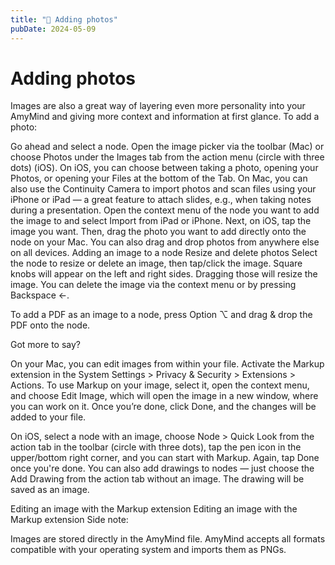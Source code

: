 ```yaml
---
title: "🌁 Adding photos"
pubDate: 2024-05-09
---
```

# Adding photos

Images are also a great way of layering even more personality into your AmyMind and giving more context and information at first glance. To add a photo:

Go ahead and select a node.
Open the image picker via the toolbar (Mac) or choose Photos under the Images tab from the action menu (circle with three dots) (iOS).
On iOS, you can choose between taking a photo, opening your Photos, or opening your Files at the bottom of the Tab.
On Mac, you can also use the Continuity Camera to import photos and scan files using your iPhone or iPad — a great feature to attach slides, e.g., when taking notes during a presentation. Open the context menu of the node you want to add the image to and select Import from iPad or iPhone.
Next, on iOS, tap the image you want. Then, drag the photo you want to add directly onto the node on your Mac. You can also drag and drop photos from anywhere else on all devices.
Adding an image to a node
Resize and delete photos
Select the node to resize or delete an image, then tap/click the image. Square knobs will appear on the left and right sides. Dragging those will resize the image. You can delete the image via the context menu or by pressing Backspace ←.

To add a PDF as an image to a node, press Option ⌥ and drag & drop the PDF onto the node.



Got more to say?

On your Mac, you can edit images from within your file. Activate the Markup extension in the System Settings > Privacy & Security > Extensions > Actions. To use Markup on your image, select it, open the context menu, and choose Edit Image, which will open the image in a new window, where you can work on it. Once you’re done, click Done, and the changes will be added to your file.

On iOS, select a node with an image, choose Node > Quick Look from the action tab in the toolbar (circle with three dots), tap the pen icon in the upper/bottom right corner, and you can start with Markup. Again, tap Done once you're done. You can also add drawings to nodes — just choose the Add Drawing from the action tab without an image. The drawing will be saved as an image.

Editing an image with the Markup extension
Editing an image with the Markup extension
Side note:

Images are stored directly in the AmyMind file. AmyMind accepts all formats compatible with your operating system and imports them as PNGs.
